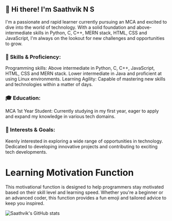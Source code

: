 ## 👋 Hi there! I'm Saathvik N S

I'm a passionate and rapid learner currently pursuing an MCA and excited to dive into the world of technology. With a solid foundation and above-intermediate skills in Python, C, C++, MERN stack, HTML, CSS and JavaScript, I'm always on the lookout for new challenges and opportunities to grow.

### 🔧 Skills & Proficiency:

Programming skills: Above intermediate in Python, C, C++, JavaScript, HTML, CSS and MERN stack. Lower intermediate in Java and proficient at using Linux environments.
Learning Agility: Capable of mastering new skills and technologies within a matter of days.

### 🎓 Education:

MCA 1st Year Student: Currently studying in my first year, eager to apply and expand my knowledge in various tech domains.

### 🌟 Interests & Goals:

Keenly interested in exploring a wide range of opportunities in technology.
Dedicated to developing innovative projects and contributing to exciting tech developments.

# Learning Motivation Function

This motivational function is designed to help programmers stay motivated based on their skill level and learning speed. Whether you're a beginner or an advanced coder, this function provides a fun emoji and tailored advice to keep you inspired.

![Saathvik's GitHub stats](https://github-readme-stats.vercel.app/api?username=SaathvikNS&show_icons=true&theme=radical)
